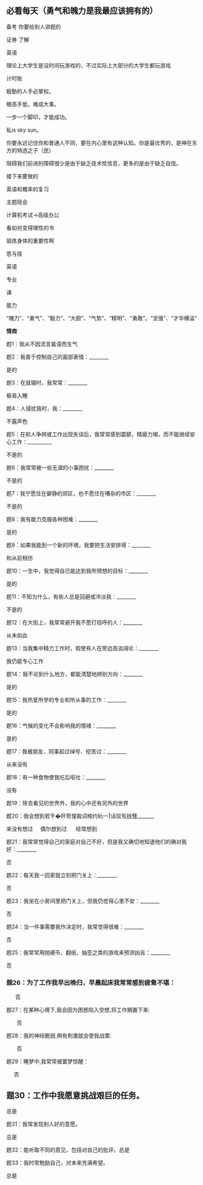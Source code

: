 ## **必看每天（勇气和魄力是我最应该拥有的）**

备考 你要给别人讲题的

证券 了解

英语

理论上大学生是没时间玩游戏的，不过实际上大部分的大学生都玩游戏

计时账

殷勤的人手必掌权。

眼高手低，难成大事。

一步一个脚印，才能成功。

  

私is sky sun。

你要永远记住你和普通人不同，要在内心里有这种认知。你是最优秀的，是神在东方的特选之子（民）

阻碍我们前进的障碍很少是由于缺乏技术性信息，更多的是由于缺乏自信。

  

接下来要做的

英语和概率的复习

主题班会

计算机考试→高级办公

看如何变得理性的书

锻炼身体的重要性啊

  

  

思与技

英语

专业

课

能力

  

“魄力”、“勇气”、“毅力”、“大胆”、“气势”、“精明”、“勇敢”。“坚强”、“才华横溢”

  

**情商**

题1：我从不因流言蜚语而生气

  

题2：我善于控制自己的面部表情：________

是的 

  

题3：在就寝时，我常常：________

极易入睡 

  

题4：人侵扰我时，我：________

不露声色   

  

题5：在和人争辨或工作出现失误后，我常常感到震颤，精疲力竭，而不能继续安心工作：__________

不是的 

  

题6：我常常被一些无谓的小事困扰：________

不是的    

  

题7：我宁愿住在僻静的郊区，也不愿住在嘈杂的市区：________

不是的   

  

题8：我有能力克服各种困难：________

是的    

  

题9：如果我能到一个新的环境，我要把生活安排得：________

和从前相仿    

  

题10：一生中，我觉得自已能达到我所预想的目标：________

是的    

  

题11：不知为什么，有些人总是回避或冷淡我：________

不是的  

  

题12：在大街上，我常常避开我不愿打招呼的人：________

从未如此  

  

题13：当我集中精力工作时，假使有人在旁边高谈阔论：________

我仍能专心工作  

  

题14：我不论到什么地方，都能清楚地辨别方向：________

是的  

  

题15：我热爱所学的专业和所从事的工作：________

是的    

  

题16：气候的变化不会影响我的情绪：________

是的     

  

题17：我被朋友、同事起过绰号、挖苦过：________

从来没有    

  

题18：有一种食物使我吃后呕吐：________

没有     

  

题19：除去看见的世界外，我的心中还有另外的世界

  

题20：我会想到若干�旰笥惺裁词棺约杭话驳氖拢篲_______

来没有想过     偶尔想到过      经常想到

  

题21：我常常觉得自己的家庭对自己不好，但是我又确切地知道他们的确对我好：________

否    

  

题22：每天我一回家就立刻把门关上：________

否    

  

题23：我坐在小房间里把门关上，但我仍觉得心里不安：________

否    

  

题24：当一件事需要我作决定时，我常觉得很难：________

否   

  

题25：我常常用抛硬币、翻纸、抽签之类的游戏来预测凶吉：________

否 

  

### **题26：为了工作我早出晚归，早晨起床我常常感到疲惫不堪：**

      否

  

题27：在某种心境下,我会因为困惑陷入空想,将工作搁置下来:

       否

  

题28：我的神经脆弱,稍有刺激就会使我战栗:

       否

  

题29：睡梦中,我常常被噩梦惊醒：

     否

  

## **题30：工作中我愿意挑战艰巨的任务。**

总是

  

题31：我常发现别人好的意愿。

总是

  

题32：能听取不同的意见，包括对自己的批评。总是

  

题33：我时常勉励自己，对未来充满希望。

总是